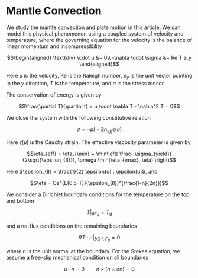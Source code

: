 # Mantle Convection


We study the mantle convection and plate motion in this article. We can model this physical phenomenon using a coupled system of velocity and temperature, where the governing equation for the velocity is the balance of linear momentum and incompressibility

$$\begin{aligned}
\text{div} \cdot u &= 0\\ 
-\nabla \cdot \sigma &= Re T e_y
\end{aligned}$$

Here $u$ is the velocity, Re is the Raleigh number, $e_y$ is the unit vector pointing in the $y$ direction, $T$ is the temperature, and $\sigma$ is the stress tensor. 

The conservation of energy is given by 

$$\frac{\partial T}{\partial t} + u \cdot \nabla T - \nabla^2 T = 0$$

We close the system with the following constitutive relation 

$$\sigma = -pI +2\eta_{eff} \epsilon(u)$$

Here $\epsilon(u)$ is the Cauchy strain. The effective viscosity parameter is given by 

$$\eta_{eff} = \eta_{\min} + \min\left( \frac{ \sigma_{yield}}{2\sqrt{\epsilon_{II}}}, \omega \min(\eta_{\max}, \eta) \right)$$

Here $\epsilon_{II} = \frac{1}{2} \epsilon(u) : \epsilon(u)$, and 

$$\eta = Ce^{E(0.5-T)}(\epsilon_{II})^{\frac{1-n}{2n}})$$

We consider a Dirichlet boundary conditions for the temperature on the top and bottom

$$T|_{\partial \Gamma_d} = T_d$$

and a no-flux conditions on the remaining  boundaries

$$\nabla T\cdot n|_{\partial \Omega \backslash \Gamma_d} = 0$$

where $n$ is the unit normal at the boundary. For the Stokes equation, we assume a free-slip mechanical condition on all boundaries

$$u \cdot n = 0\qquad n \times (n\times \sigma n) = 0$$